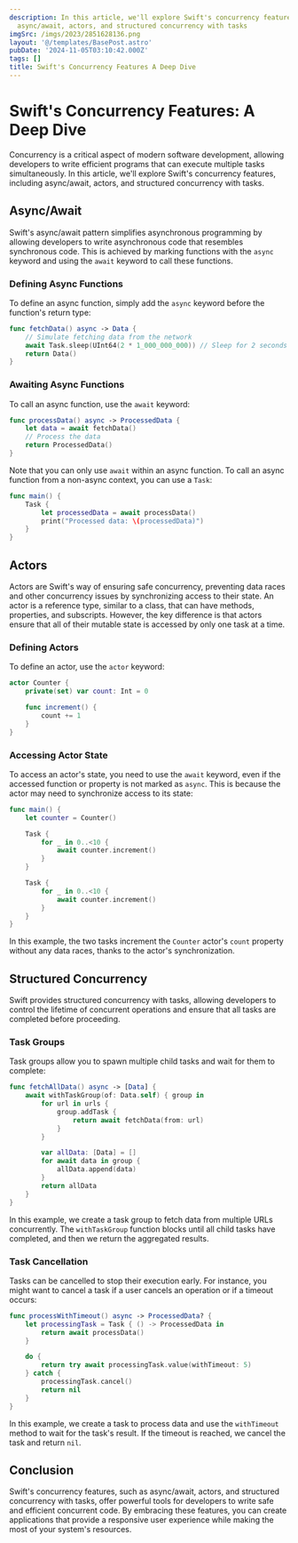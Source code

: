 ```yaml
---
description: In this article, we'll explore Swift's concurrency features, including
  async/await, actors, and structured concurrency with tasks
imgSrc: /imgs/2023/2851628136.png
layout: '@/templates/BasePost.astro'
pubDate: '2024-11-05T03:10:42.000Z'
tags: []
title: Swift's Concurrency Features A Deep Dive
---
```


# Swift's Concurrency Features: A Deep Dive

Concurrency is a critical aspect of modern software development, allowing developers to write efficient programs that can execute multiple tasks simultaneously. In this article, we'll explore Swift's concurrency features, including async/await, actors, and structured concurrency with tasks.

## Async/Await

Swift's async/await pattern simplifies asynchronous programming by allowing developers to write asynchronous code that resembles synchronous code. This is achieved by marking functions with the `async` keyword and using the `await` keyword to call these functions.

### Defining Async Functions

To define an async function, simply add the `async` keyword before the function's return type:

```swift
func fetchData() async -> Data {
    // Simulate fetching data from the network
    await Task.sleep(UInt64(2 * 1_000_000_000)) // Sleep for 2 seconds
    return Data()
}
```

### Awaiting Async Functions

To call an async function, use the `await` keyword:

```swift
func processData() async -> ProcessedData {
    let data = await fetchData()
    // Process the data
    return ProcessedData()
}
```

Note that you can only use `await` within an async function. To call an async function from a non-async context, you can use a `Task`:

```swift
func main() {
    Task {
        let processedData = await processData()
        print("Processed data: \(processedData)")
    }
}
```

## Actors

Actors are Swift's way of ensuring safe concurrency, preventing data races and other concurrency issues by synchronizing access to their state. An actor is a reference type, similar to a class, that can have methods, properties, and subscripts. However, the key difference is that actors ensure that all of their mutable state is accessed by only one task at a time.

### Defining Actors

To define an actor, use the `actor` keyword:

```swift
actor Counter {
    private(set) var count: Int = 0

    func increment() {
        count += 1
    }
}
```

### Accessing Actor State

To access an actor's state, you need to use the `await` keyword, even if the accessed function or property is not marked as `async`. This is because the actor may need to synchronize access to its state:

```swift
func main() {
    let counter = Counter()

    Task {
        for _ in 0..<10 {
            await counter.increment()
        }
    }

    Task {
        for _ in 0..<10 {
            await counter.increment()
        }
    }
}
```

In this example, the two tasks increment the `Counter` actor's `count` property without any data races, thanks to the actor's synchronization.

## Structured Concurrency

Swift provides structured concurrency with tasks, allowing developers to control the lifetime of concurrent operations and ensure that all tasks are completed before proceeding.

### Task Groups

Task groups allow you to spawn multiple child tasks and wait for them to complete:

```swift
func fetchAllData() async -> [Data] {
    await withTaskGroup(of: Data.self) { group in
        for url in urls {
            group.addTask {
                return await fetchData(from: url)
            }
        }

        var allData: [Data] = []
        for await data in group {
            allData.append(data)
        }
        return allData
    }
}
```

In this example, we create a task group to fetch data from multiple URLs concurrently. The `withTaskGroup` function blocks until all child tasks have completed, and then we return the aggregated results.

### Task Cancellation

Tasks can be cancelled to stop their execution early. For instance, you might want to cancel a task if a user cancels an operation or if a timeout occurs:

```swift
func processWithTimeout() async -> ProcessedData? {
    let processingTask = Task { () -> ProcessedData in
        return await processData()
    }

    do {
        return try await processingTask.value(withTimeout: 5)
    } catch {
        processingTask.cancel()
        return nil
    }
}
```

In this example, we create a task to process data and use the `withTimeout` method to wait for the task's result. If the timeout is reached, we cancel the task and return `nil`.

## Conclusion

Swift's concurrency features, such as async/await, actors, and structured concurrency with tasks, offer powerful tools for developers to write safe and efficient concurrent code. By embracing these features, you can create applications that provide a responsive user experience while making the most of your system's resources.